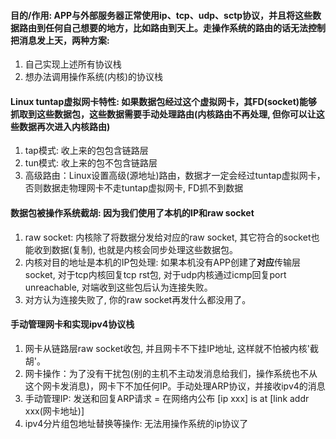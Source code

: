 #### 目的/作用: APP与外部服务器正常使用ip、tcp、udp、sctp协议，并且将这些数据路由到任何自己想要的地方，比如路由到天上。走操作系统的路由的话无法控制把消息发上天，两种方案:

1. 自己实现上述所有协议栈
2. 想办法调用操作系统(内核)的协议栈

#### Linux tuntap虚拟网卡特性: 如果数据包经过这个虚拟网卡，其FD(socket)能够抓取到这些数据包，这些数据需要手动处理路由(内核路由不再处理, 但你可以让这些数据再次进入内核路由)

1. tap模式: 收上来的包包含链路层
2. tun模式: 收上来的包不包含链路层
3. 高级路由：Linux设置高级(源地址)路由，数据才一定会经过tuntap虚拟网卡，否则数据走物理网卡不走tuntap虚拟网卡, FD抓不到数据

#### 数据包被操作系统截胡: 因为我们使用了本机的IP和raw socket

1. raw socket: 内核除了将数据分发给对应的raw socket, 其它符合的socket也能收到数据(复制), 也就是内核会同步处理这些数据包。
2. 内核对目的地址是本机的IP包处理: 如果本机没有APP创建了**对应**传输层socket, 对于tcp内核回复tcp rst包, 对于udp内核通过icmp回复port unreachable, 对端收到这些包后认为连接失败。
3. 对方认为连接失败了, 你的raw socket再发什么都没用了。

#### 手动管理网卡和实现ipv4协议栈

1. 网卡从链路层raw socket收包, 并且网卡不下挂IP地址, 这样就不怕被内核'截胡'。
2. 网卡操作：为了没有干扰包(别的主机不主动发消息给我们，操作系统也不从这个网卡发消息)，网卡下不加任何IP。手动处理ARP协议，并接收ipv4的消息
3. 手动管理IP: 发送和回复ARP请求 = 在网络内公布 [ip xxx] is at [link addr xxx(网卡地址)]
4. ipv4分片组包地址替换等操作: 无法用操作系统的ip协议了